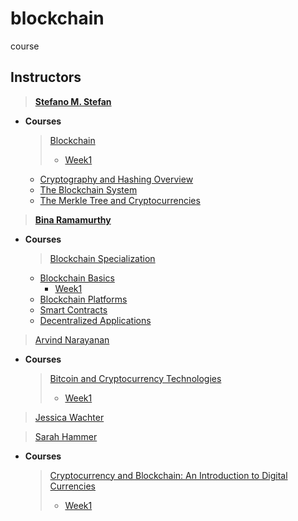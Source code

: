 # blockchain
course

## Instructors
> [**Stefano M. Stefan**](https://www.coursera.org/instructor/~3299409)
  - **Courses**
    > [Blockchain](https://www.coursera.org/learn/uciblockchain, 'running course')
    > - [Week1](https://www.coursera.org/learn/uciblockchain/home/week/1)
    - [Cryptography and Hashing Overview](https://www.coursera.org/learn/crypto-hashing)
    - [The Blockchain System](https://www.coursera.org/learn/blockchain-system)
    - [The Merkle Tree and Cryptocurrencies](https://www.coursera.org/learn/merkle-cryptocurrencies)

> [**Bina Ramamurthy**](https://www.coursera.org/instructor/~5767003)
  - **Courses**
    > [Blockchain Specialization](https://www.coursera.org/specializations/blockchain, 'course running')
    - [Blockchain Basics](https://www.coursera.org/learn/blockchain-basics, 'course 1')
      - [Week1](https://www.coursera.org/learn/blockchain-basics/home/week/1) 
    - [Blockchain Platforms](https://www.coursera.org/learn/blockchain-platforms)
    - [Smart Contracts](https://www.coursera.org/learn/smarter-contracts)
    - [Decentralized Applications](https://www.coursera.org/learn/decentralized-apps-on-blockchain)

> [Arvind Narayanan](https://www.coursera.org/instructor/anarayanan)
  - **Courses**
    > [Bitcoin and Cryptocurrency Technologies](https://www.coursera.org/learn/cryptocurrency, 'course running')
    >  - [Week1](https://www.coursera.org/learn/cryptocurrency/home/week/1)

> [Jessica Wachter](https://www.coursera.org/instructor/jwachter)

> [Sarah Hammer](https://www.coursera.org/instructor/shammer)
  - **Courses**
    > [Cryptocurrency and Blockchain: An Introduction to Digital Currencies](https://www.coursera.org/learn/wharton-cryptocurrency-blockchain-introduction-digital-currency, 'course running') 
    > - [Week1](https://www.coursera.org/learn/wharton-cryptocurrency-blockchain-introduction-digital-currency/home/week/1)
